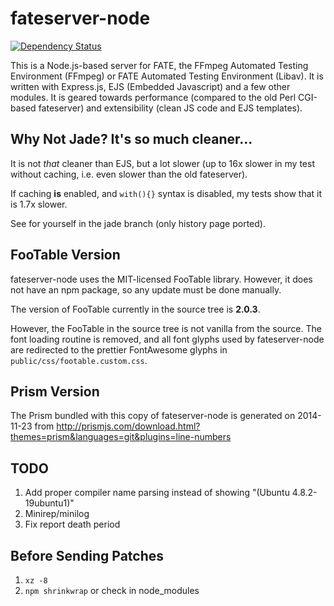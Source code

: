 fateserver-node
===============

[![Dependency Status](https://david-dm.org/TimothyGu/fateserver-node.png)](https://david-dm.org/TimothyGu/fateserver-node)

This is a Node.js-based server for FATE, the FFmpeg Automated Testing
Environment (FFmpeg) or FATE Automated Testing Environment (Libav). It is
written with Express.js, EJS (Embedded Javascript) and a few other modules. It
is geared towards performance (compared to the old Perl CGI-based fateserver)
and extensibility (clean JS code and EJS templates).

Why Not Jade? It's so much cleaner...
-------------------------------------

It is not *that* cleaner than EJS, but a lot slower (up to 16x slower in my
test without caching, i.e. even slower than the old fateserver).

If caching **is** enabled, and `with(){}` syntax is disabled, my tests show
that it is 1.7x slower.

See for yourself in the jade branch (only history page ported).

FooTable Version
----------------

fateserver-node uses the MIT-licensed FooTable library. However, it does not
have an npm package, so any update must be done manually.

The version of FooTable currently in the source tree is **2.0.3**.

However, the FooTable in the source tree is not vanilla from the source. The
font loading routine is removed, and all font glyphs used by fateserver-node
are redirected to the prettier FontAwesome glyphs in
`public/css/footable.custom.css`.

Prism Version
-------------

The Prism bundled with this copy of fateserver-node is generated on 2014-11-23
from http://prismjs.com/download.html?themes=prism&languages=git&plugins=line-numbers

TODO
----

1. Add proper compiler name parsing instead of showing
   "(Ubuntu 4.8.2-19ubuntu1)"
2. Minirep/minilog
3. Fix report death period

Before Sending Patches
----------------------

1. `xz -8`
2. `npm shrinkwrap` or check in node_modules
